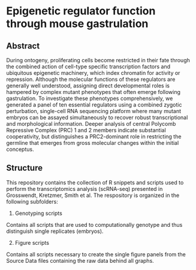 # Epigenetic regulator function through mouse gastrulation

## Abstract
During ontogeny, proliferating cells become restricted in their fate through the combined action of cell-type specific transcription factors and ubiquitous epigenetic machinery, which index chromatin for activity or repression.  Although the molecular functions of these regulators are generally well understood, assigning direct developmental roles is hampered by complex mutant phenotypes that often emerge following gastrulation. To investigate these phenotypes comprehensively, we generated a panel of ten essential regulators using a combined zygotic perturbation, single-cell RNA sequencing platform where many mutant embryos can be assayed simultaneously to recover robust transcriptional and morphological information. Deeper analysis of central Polycomb Repressive Complex (PRC) 1 and 2 members indicate substantial cooperativity, but distinguishes a PRC2-dominant role in restricting the germline that emerges from gross molecular changes within the initial conceptus.

## Structure
This repository contains the collection of R snippets and scripts used to perform the transcriptomics analysis (scRNA-seq) presented in Grosswendt, Kretzmer, Smith et al.
The respository is organized in the following subfolders:


1. Genotyping scripts

Contains all scripts that are used to computationally genotype and thus distinguish single replicates (embryos).


2. Figure scripts

Contains all scripts necessary to create the single figure panels from the Source Data files containing the raw data behind all graphs.

